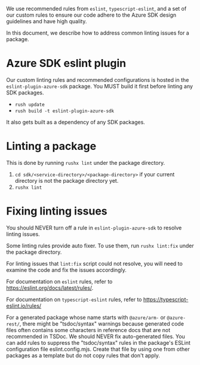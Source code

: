 We use recommended rules from `eslint`, `typescript-eslint`, and a set of our custom rules to ensure our code adhere to the Azure SDK design guidelines and have high quality.

In this document, we describe how to address common linting issues for a package.

# Azure SDK eslint plugin

Our custom linting rules and recommended configurations is hosted in the `eslint-plugin-azure-sdk` package. You MUST build it first before linting any SDK packages.

- `rush update`
- `rush build -t eslint-plugin-azure-sdk`

It also gets built as a dependency of any SDK packages.

# Linting a package

This is done by running `rushx lint` under the package directory.

1. `cd sdk/<service-directory>/<package-directory>` if your current directory is not the package directory yet.
2. `rushx lint`

# Fixing linting issues

You should NEVER turn off a rule in `eslint-plugin-azure-sdk` to resolve linting issues.

Some linting rules provide auto fixer. To use them, run `rushx lint:fix` under the package directory.

For linting issues that `lint:fix` script could not resolve, you will need to examine the code and fix the issues accordingly.

For documentation on `eslint` rules, refer to https://eslint.org/docs/latest/rules/.

For documentation on `typescript-eslint` rules, refer to https://typescript-eslint.io/rules/

For a generated package whose name starts with `@azure/arm-` or `@azure-rest/`, there might be "tsdoc/syntax" warnings because generated code files often contains some characters in reference docs that are not recommended in TSDoc. We should NEVER fix auto-generated files. You can add rules to suppress the "tsdoc/syntax" rules in the package's ESLint configuration file eslint.config.mjs. Create that file by using one from other packages as a template but do not copy rules that don't apply.
